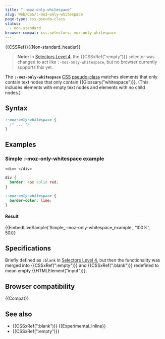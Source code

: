 ```yaml
---
title: ":-moz-only-whitespace"
slug: Web/CSS/:-moz-only-whitespace
page-type: css-pseudo-class
status:
  - non-standard
browser-compat: css.selectors.-moz-only-whitespace
---
```


{{CSSRef}}{{Non-standard_header}}

> **Note:** In [Selectors Level 4](https://drafts.csswg.org/selectors-4/#the-empty-pseudo), the {{CSSxRef(":empty")}} selector was changed to act like `:-moz-only-whitespace`, but no browser currently supports this yet.

The **`:-moz-only-whitespace`** [CSS](/en-US/docs/Web/CSS) [pseudo-class](/en-US/docs/Web/CSS/Pseudo-classes) matches elements that only contain text nodes that only contain {{Glossary("whitespace")}}. (This includes elements with empty text nodes and elements with no child nodes.)

## Syntax

```css
:-moz-only-whitespace {
  /* ... */
}
```

## Examples

### Simple :-moz-only-whitespace example

```html-nolint
<div> </div>
```

```css
div {
  border: 4px solid red;
}

:-moz-only-whitespace {
  border-color: lime;
}
```

#### Result

{{EmbedLiveSample('Simple_-moz-only-whitespace_example', '100%', 50)}}

## Specifications

Briefly defined as `:blank` in [Selectors Level 4](https://drafts.csswg.org/selectors-4/#changes-2018-02), but then the functionality was merged into {{CSSxRef(":empty")}} and {{CSSxRef(":blank")}} redefined to mean empty {{HTMLElement("input")}}.

## Browser compatibility

{{Compat}}

## See also

- {{CSSxRef(":blank")}} {{Experimental_Inline}}
- {{CSSxRef(":empty")}}
